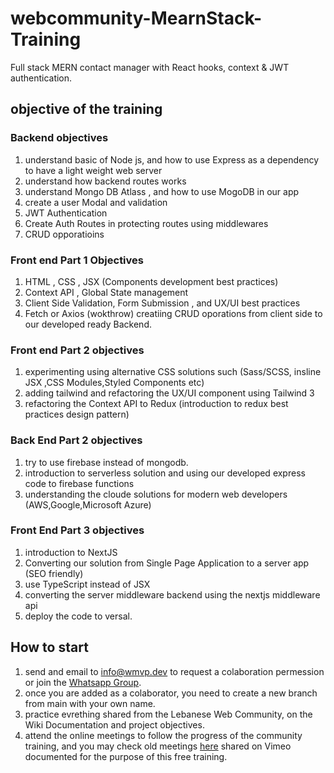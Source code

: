 # webcommunity-MearnStack-Training

Full stack MERN contact manager with React hooks, context & JWT authentication. 

## objective of the training

### Backend objectives
1. understand basic of Node js, and how to use Express as a dependency to have a light weight web server
2. understand how backend routes works
3. understand Mongo DB Atlass , and how to use MogoDB in our app
4. create a user Modal and validation
5. JWT Authentication
6. Create Auth Routes in protecting routes using middlewares
7. CRUD opporatioins

### Front end Part 1 Objectives
1. HTML , CSS , JSX (Components development best practices)
2. Context API , Global State management
3. Client Side Validation, Form Submission , and UX/UI best practices
4. Fetch or Axios (wokthrow) creatiing CRUD oporations from client side to our developed ready Backend.

### Front end Part 2 objectives
1. experimenting using alternative CSS solutions such (Sass/SCSS, insline JSX ,CSS Modules,Styled Components etc)
2. adding tailwind and refactoring the UX/UI component using Tailwind 3
3. refactoring the Context API to Redux (introduction to redux best practices design pattern)


### Back End Part 2 objectives
1. try to use firebase instead of mongodb.
2. introduction to serverless solution and using our developed express code to firebase functions
3. understanding the cloude solutions for modern web developers (AWS,Google,Microsoft Azure)

### Front End Part 3 objectives
1. introduction to NextJS
2. Converting our solution from Single Page Application to a server app (SEO friendly)
3. use TypeScript instead of JSX 
3. converting the server middleware backend using the nextjs middleware api
4. deploy the code to versal.

## How to start
1. send and email to info@wmvp.dev to request a colaboration permession or join the [Whatsapp Group](https://chat.whatsapp.com/L13QVy5mD6z1MAFbdJIqM4).
2. once you are added as a colaborator, you need to create a new branch from main with your own name.
3. practice evrething shared from the Lebanese Web Community, on the Wiki Documentation and project objectives.
4. attend the online meetings to follow the progress of the community training, and you may check old meetings [here](https://vimeo.com/showcase/10494161) shared on Vimeo documented for the purpose of this free training. 

